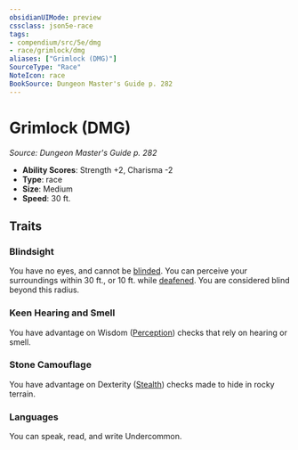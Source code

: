 ```yaml
---
obsidianUIMode: preview
cssclass: json5e-race
tags:
- compendium/src/5e/dmg
- race/grimlock/dmg
aliases: ["Grimlock (DMG)"]
SourceType: "Race"
NoteIcon: race
BookSource: Dungeon Master's Guide p. 282
---
```

# Grimlock (DMG)
*Source: Dungeon Master's Guide p. 282*  

- **Ability Scores**: Strength +2, Charisma -2
- **Type**: race
- **Size**: Medium
- **Speed**: 30 ft.

## Traits

### Blindsight

You have no eyes, and cannot be [blinded](/2-Mechanics/CLI/rules/conditions.md#blinded). You can perceive your surroundings within 30 ft., or 10 ft. while [deafened](/2-Mechanics/CLI/rules/conditions.md#deafened). You are considered blind beyond this radius.

### Keen Hearing and Smell

You have advantage on Wisdom ([Perception](/2-Mechanics/CLI/rules/skills.md#Perception)) checks that rely on hearing or smell.

### Stone Camouflage

You have advantage on Dexterity ([Stealth](/2-Mechanics/CLI/rules/skills.md#Stealth)) checks made to hide in rocky terrain.

### Languages

You can speak, read, and write Undercommon.